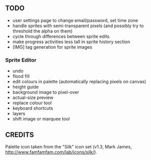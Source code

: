 ## TODO

- user settings page to change email/password, set time zone
- handle sprites with semi-transparent pixels (and possibly try to threshold the alpha on them)
- cycle through differences between sprite edits
- make progress activities less tall in sprite history section
- [IMG] tag generation for sprite images

### Sprite Editor

- undo
- flood fill
- edit colours in palette (automatically replacing pixels on canvas)
- height guide
- background image to pixel-over
- actual-size preview
- replace colour tool
- keyboard shortcuts
- layers
- shift image or marquee tool

## CREDITS

Palette icon taken from the "Silk" icon set (v1.3, Mark James, http://www.famfamfam.com/lab/icons/silk/).
